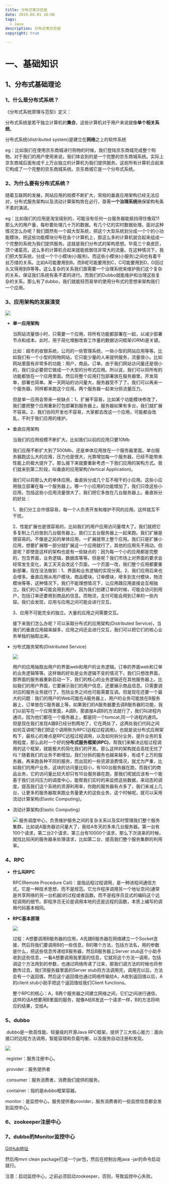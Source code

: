 ```yaml
---
title: 分布式常识总结
date: 2019.04.01 10:06
tags:
  - Java
description: 分布式常识总结
copyright: true

---
```


# 一、基础知识

## 1、分布式基础理论

### 1、什么是分布式系统？

《分布式系统原理与范型》定义：

分布式系统是若干独立计算机的**集合**，这些计算机对于用户来说就像**单个相关系统**。

分布式系统(distributed system)是建立在**网络**之上的软件系统

eg：比如我们在使用京东商城进行购物的时候，我们登陆京东商城完成整个购物。对于我们的用户使用来说，我们体会到的是一个完整的京东商城系统。实际上京东商城后面有成千上万台独立的计算机为我们提供服务。这些所有计算机合起来它构成了一个完整的京东商城系统。京东商城它是一个分布式系统。

### 2、为什么要有分布式系统？

随着互联网的发展，网站应用的规模不断扩大，常规的垂直应用架构已经无法应对，分布式服务架构以及流动计算架构势在必行，亟需**一个治理系统**确保架构有条不紊的演进。

eg：比如我们的应用是淘宝级别的，可能没有任何一台服务器能抵挡得住像双11那么大的用户量，每秒要处理几十万的数据。有几个亿的实时数据处理。面对这种情况怎么办呢？我们既然有一个超大型系统，把这个大型系统划分成一个个的小功能模块，把这些功能模块分布在各个计算机上，那这么多的计算机就合起来组成一个完整的系统为我们提供服务。这就是我们分布式的架构思想。毕竟三个臭皮匠，顶个诸葛亮，这么多的计算机合起来就能抵御住非常大的流量。在这种情况下，我们把大型系统，分成一个个小模块(小服务)。而这些小模块(小服务)之间也有着千丝万缕的关系。比如A可能要用到B。而B呢可能要用到C，C可能要用到D，D回过头又得用到B等等。这么复杂的关系我们亟需要一个治理系统来维护我们这个复杂的关系，保证我们系统有条不紊的进行。而我们的Dubbo就能维护和治理这些复杂的关系。那么有了dubbo，我们就能轻而易举的使用分布式的思想来架构我们一个应用。

### 3、应用架构的发展演变

![](分布式理论/发展演变.png)

- **单一应用架构**

  当网站流量很小时，只需要一个应用，将所有功能都部署在一起，以减少部署节点和成本。此时，用于简化增删改查工作量的数据访问框架(ORM)是关键。

  比如：超市的收银系统，公司的一些管理系统，一些小型的网站应用等等。比如我们有一个小型的购物网站，它只能少量的人来提供服务，流量很小。比如网站里面有非常多的功能：用户，商品，订单。由于我们网站访问量还是很小的，我们没必要把它做成一个大型的分布式应用。所以说，我们可以将所有的功能都放在一个应用里面。然后将整个应用打包部署放在服务器里。开发简单，部署也简单。某一天网站的访问量大，服务器受不了了。我们可以再来一个服务器，同样都来跑这个应用。两个服务器一起来分担流量压力。

  但是单一应用会带来一些缺点：1、扩展不容易，比如某个功能模块修改了，我们要把整个应用重新打包部署到服务器上。服务器如果有多台，我们就扩展不容易。2、我们协同开发也不容易，大家都去改这一个应用，可能都会改乱，不利于我们应用的维护。

- 垂直应用架构

  当我们的应用规模不断扩大。比如我们以前的应用只要10Mb

  我们应用不断扩大到了500Mb，还是单体应用放在一个服务器里面。单台服务器跑这么大的应用，压力也是很大，光靠增加每一个服务器，已经不能带来性能上的极大提升了。那么接下来就要重新考虑一下我们应用的架构方式。我们就来到第二阶段，叫垂直的应用架构(Vertical Application)。

  我们可以将那么大的单体应用，垂直拆分成几个互不相干的小应用。这些小应用独立部署在每一个服务器上。哪一个小应用的功能增加了，我们只改这些小应用，包括这些小应用流量很大了，我们把它多放在几台服务器上。垂直拆分的好处：

  1、我们分工合作很容易，每一个人负责开发和维护不同的应用。这样就互不干扰。

  2、性能扩展也是很容易的，比如我们的用户应用访问量增大了。我们就把它多复制上几份放到几台服务器上。我们三五台服务器上一起来跑。我们扩展是很容易的。不像是之前的单体应用，一扩展就带上整个应用。我们只是扩展小应用，想要扩展哪一部分就扩展这一个应用就行了，其他的应用先不用动。但是呢？即使是这样的架构也是有一些缺点的：因为每一个小的应用都是完整的，包含界面，业务逻辑，数据库等等。但是呢？我们市场上对界面的要求会经常发生变化，美工天天会改这个页面，一个页面一改，我们整个应用都要重新部署，现在没法做到：1、界面和业务逻辑的实现分离。2、我们应用后来也会增多。垂直应用从用户模块，商品模块，订单模块，增多到支付模块，物流模块等等，这种情况下，我们不能理想情况下，让应用跟应用直接会互相独立。我们的订单可能会用到用户，因为我们创建订单的时候，可能会访问到用户，包括订单还要用到商品的信息。而物流，支付可能会用到订单的一些内容。我们会发现，应用与应用之间可能会进行交互。

  3、应用不可能完全的独立。大量的应用之间需要交互。

  接下来我们怎么办呢？可以采取分布式的应用架构(Distributed Service)，当我们的垂直应用越来越多，应用之间还会进行交互，我们可以把它们的核心业务单独的抽取出来。

- 分布式服务架构(Distributed Service)

  ![](分布式理论/分布式架构.jpg)

  用户的应用抽取出用户的界面web和用户的业务逻辑。订单的界面web和订单的业务逻辑等等。这样做的好处是业务逻辑不变的情况下，我们只想改界面，那界面的服务器重新启动一下，我们的核心的业务逻辑还在其他服务器上。比如我们的用户界面，它要展示我们的用户信息，还要展示商品信息。只需要调对应的服务业务就行了。包括业务之间也可能需要互调。但是现在还要一个最大的问题：我们的用户的Web可能在A服务器上，用户的业务可能放在B服务器上，订单放在C服务器上等。如果我们的A服务器要去调B服务器的功能，我们以前写在一个应用里面，A调B，那直接A调B的方法就行了，我们叫进程内通讯，因为他们都在一个服务器上，都是同一个tomcat,同一个进程内通讯。但是现在我们发现A跟B已经分割两地了，它在两处了，这两处我们代码之间如何互调呢?我们把这个调用称为RPC(远程过程调用)。也就是说分布式应用架构下，最核心的难点是RPC远程过程调用，以及如何拆分业务，提升业务的复用程度，那么此时一个好的**分布式服务框架(RPC)**，帮我们来解决远程过程调用的这个框架，就能极大的简化我们的开发。那么这样的架构就会高枕无忧了吗？随着我们的业务不断增加，我们分拆的服务也越来越多，有成千上万的服务器，再来跑各种不同的服务，而出现的一些资源浪费情况，就尤为严重，比如我们的用户业务，这块的访问量比较小，有100台服务器在跑，而我们的商品业务，它的访问量比较大却只有10台服务器在跑，那我们呢就应该有一个能基于我们访问压力的调度中心，能帮我们实时的来监控这些数据，来动态的调度，提高我们这个系统的资源利用率，你跑的服务器有点多了，我们来减上几台，让更多的服务器取来跑业务量更大的这些业务，这个时候呢，就可以采用流动计算架构(Elastic Computing)。

- 流动计算架构(Elastic Computing)

  ![](分布式理论/调度中心.jpg)	服务调度中心，负责维护服务之间的复杂关系以及实时管理我们整个服务集群。比如说A服务器访问量大了，我给A冬天的多来几台服务器。第一台有100个请求，第二台2个请求，第三台有10000个请求，那么下次进来的时候，就找比较闲的服务器来处理请求，比如第二台，提高我们整个服务集群的利用率。

### 4、RPC

- **什么叫RPC**

  RPC(Remote Procedure Call)：是指远程过程调用，是一种进程间通信方式，它是一种技术思想，而不是规范。它允许程序调用另一个地址空间(通常是共享网络的另一台机器)的过程或者函数。而不是程序员显式的编码这个远程调用的细节。即程序员无论是调用本地的还是远程的函数，本质上编写的调用代码基本相同。

- **RPC基本原理**

  ![](分布式理论/RPC原理.jpg)

  过程：A想要调用B服务器的应用，A先跟B服务器在网络建立一个Socket连接，然后将我们要调用B的一些信息，B的哪个方法，包括方法名，用的参数是什么，把这些信息传递给B服务器，然后B服务器上Server stub这个小助手收到这些信息，一看A想要调用我里面的信息，它就将这个方法一调用，包括调这个方法用到的参数，也通过网络传递了过来，那我们调方法的时候也将参数传过去，我们B服务器里面的Server stub将方法调用完，调用完以后，方法会有一个返回值，然后这个返回值也通过网络传输给A，A收到返回值以后，A的client stub小助手把这个返回值给我们Client functions。

  整个RPC的核心：A，B两个服务器之间建立网络之间，它们之间进行通信，这样的话A想要用B里面的服务，就像A给B发送一个请求一样，B的方法将响应的结果，交给A。

### 5、dubbo

​	dubbo是一款高性能、轻量级的开源Java RPC框架，提供了三大核心能力：面向接口的远程方法调用，智能容错和负载均衡，以及服务自动注册和发现。

![](分布式理论/dubbo的架构图.png)

​	register：服务注册中心。

​	provider：服务提供者

​	consumer：服务消费者，消费我们提供的服务。

​	container：指的是dubbo框架容器。

​	monitor：是监控中心，服务提供者provider，服务消费者的一些监控信息都会发到监控中心。

### 6、zookeeper注册中心



### 7、dubbo的Monitor监控中心

[GitHub地址](https://github.com/apache/incubator-dubbo-admin)

然后用mvn clean package打成一个jar包，然后在控制台用java -jar的命令启动就行。

注意：启动监控中心，之前必须启动zookeeper，否则，导致监控中心失败。

